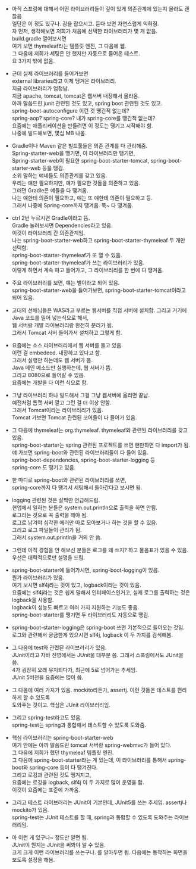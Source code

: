 
- 아직 스프링에 대해서 어떤 라이브러리들이 깊이 있게 의존관계에 있는지 몰라도 괜찮음  
  일단은 이 정도 있구나. 감을 잡으시고. 듣다 보면 자연스럽게 익혀짐.  
  자 먼저, 생각해보면 저희가 처음에 선택한 라이브러리가 몇 개 없음.  
  build.gradle 열어보시면  
  여기 보면 thymeleaf라는 템플릿 엔진, 그 다음에 웹.  
  그 다음에 저희가 세팅은 안 했지만 자동으로 들어온 테스트.  
  요 3가지 밖에 없음.  
  
- 근데 실제 라이브러리를 들어가보면  
  external libraries라고 이제 땡겨온 라이브러리.  
  지금 라이브러리가 엄청남.  
  지금 apache, tomcat, tomcat은 웹서버 내장해서 올라옴.  
  아까 말씀드린 junit 관련된 것도 있고, spring boot 관련된 것도 있고.  
  spring-boot-autoconfigure 이런 것 땡긴적 없는데?  
  spring-aop? spring-core? 내가 spring-core를 땡긴적 없는데?  
  요즘에는 애플리케이션을 만들려면 이 정도는 땡기고 시작해야 함.  
  나중에 빌드해보면, 몇십 MB 나옴.  
  
- Gradle이나 Maven 같은 빌드툴들은 의존 관계를 다 관리해줌.  
  Spring-starter-web을 땡기면, 이 라이브러리만 땡기면,  
  Spring-starter-web이 필요한 spring-boot-starter-tomcat, spring-boot-starter-web 등을 땡김.  
  소위 말하는 얘네들도 의존관계를 갖고 있음.  
  우리는 얘만 필요하지만, 얘가 필요한 것들을 의존하고 있음.  
  그러면 Gradle은 얘들을 다 땡겨옴.  
  나는 얘한테 의존이 필요하고, 얘는 또 얘한테 의존이 필요하고 등.  
  그래서 나중에 Spring-core까지 땡겨옴. 쭉~ 다 땡겨옴.  
  
- ctrl 2번 누르시면 Gradle이라고 뜸.  
  Gradle 눌러보시면 Dependencies라고 있음.  
  이것이 라이브러리 간 의존관계임.  
  나는 spring-boot-starter-web하고 spring-boot-starter-thymeleaf 두 개만 선택함.  
  spring-boot-starter-thymeleaf가 또 열 수 있음.  
  spring-boot-starter-thymeleaf가 쓰는 라이브러리가 있음.  
  이렇게 하면서 계속 파고 들어가고, 그 라이브러리를 한 번에 다 땡겨옴.  
  
- 주요 라이브러리를 보면, 얘는 별이라고 되어 있음.  
  spring-boot-starter-web을 들어가보면, spring-boot-starter-tomcat이라고 되어 있음.  
  
- 고대의 선배님들은 WAS라고 부르는 웹서버를 직접 서버에 설치함. 
  그리고 거기에 Java 코드를 밀어 넣는식으로 해서,  
  웹 서버랑 개발 라이브러리랑 완전히 분리가 됨.  
  그래서 Tomcat 서버 들어가서 설치하고 그렇게 함.  
  
- 요즘에는 소스 라이브러리에서 웹 서버를 들고 있음.  
  이런 걸 embedeed. 내장하고 있다고 함.  
  그래서 실행만 하는데도 웹 서버가 뜸.  
  Java 메인 메소드만 실행하는데, 웹 서버가 뜸.  
  그리고 8080으로 들어갈 수 있음.  
  요즘에는 개발을 다 이런 식으로 함.  
  
- 그냥 라이브러리 하나 빌드해서 그걸 그냥 웹서버에 올리면 끝남.  
  예전처럼 톰캣 서버 깔고 그런 걸 더 이상 안함.  
  그래서 Tomcat이라는 라이브러리가 있음.  
  Tomcat 가보면 Tomcat 관련된 코어들이 다 들어가 있음.  
 
- 그 다음에 thymeleaf는 org.thymeleaf. thymeleaf와 관련된 라이브러리를 갖고 있음.    
  spring-boot-starter는 spring 관련된 프로젝트를 쓰면 왠만하면 다 import가 됨.  
  얘 가보면 spring-boot와 관련된 라이브러리들이 다 들어 있음.  
  spring-boot-dependencies, spring-boot-starter-logging 등  
  spring-core 도 땡기고 있음.  
  
- 한 마디로 spring-boot와 관련된 라이브러리를 쓰면,    
  spring-core까지 다 땡겨서 세팅해서 돌아간다고 보시면 됨. 
  
- logging 관련된 것은 살짝만 언급해드림.  
  현업에서 일하는 분들은 system.out.println으로 출력을 하면 안됨.  
  로그라는 것으로 꼭 출력을 해야 됨.  
  로그로 남겨야 심각한 에러만 따로 모아보거나 하는 것을 할 수 있음.  
  그리고 로그 파일들이 관리가 됨.  
  그래서 system.out.println을 거의 안 씀.  
  
- 그런데 아직 경험을 안 해보신 분들은 로그를 왜 쓰지? 하고 물음표가 있을 수 있음.  
  우선은 대략적으로만 설명을 드림.  
  
- spring-boot-starter에 들어가시면, spring-boot-logging이 있음.  
  뭔가 라이브러리가 있음.  
  여기 보시면 slf4j라는 것이 있고, logback이라는 것이 있음.  
  요즘에는 slf4j라는 것은 쉽게 말해서 인터페이스인거고, 
  실제 로그를 출력하는 것은 logback을 사용함.  
  logback이 성능도 빠르고 여러 가지 지원하는 기능도 좋음.  
  spring-boot-starter를 땡기면 두 라이브러리도 자동으로 땡김.  
  
- spring-boot-starter-logging은 spring-boot 쓰면 기본적으로 들어오는 것임.  
  로그와 관련해서 궁금한게 있으시면 slf4j, logback 이 두 가지를 검색해봄.  
  
- 그 다음에 test와 관련된 라이브러리가 있음.  
  JUnit이라고 자바 진영에서는 JUnit을 대부분 씀. 
  그래서 스프링에서도 JUnit을 씀.  
  4가 굉장히 오래 유지되다가, 최근에 5로 넘어가는 추세임.  
  JUnit 5버전을 요즘에는 많이 씀.  
  
- 그 다음에 여러 가지가 있음. mockito라든가, assertj. 이런 것들은 테스트를 편리하게 할 수 있도록  
  도와주는 것이고. 핵심은 JUnit 라이브러리임.  
  
- 그리고 spring-test라고도 있음.  
  spring-test는 spring과 통합해서 테스트할 수 있도록 도와줌.  
  
- 핵심 라이브러리는 spring-boot-starter-web  
  여기 안에는 아까 말씀드린 tomcat 서버랑 spring-webmvc가 들어 있다.  
  그 다음에 저희가 했던 thymeleaf 템플릿 엔진.  
  그 다음에 spring-boot-starter라는 게 있는데, 
  이 라이브러리를 통해서 spring-boot와 spring-core 등이 다 땡겨진다.  
  그리고 로깅과 관련된 것도 땡겨지고,  
  요즘에는 로깅을 logback, slf4j 이 두 가지로 많이 운영을 함.  
  이것이 요즘에는 표준에 가까움.  
  
- 그리고 테스트 라이브러리는 JUnit이 기본인데, JUnit5를 쓰는 추세임. 
  assertj나 mockito가 있음.  
  spring-test는 JUnit 테스트를 할 때, spring과 통합할 수 있도록 도와주는 라이브러리임.  
  
- 아 이런 게 있구나~ 정도만 알면 됨.  
  JUnit이 뭔지는 JUnit을 써봐야 알 수 있음.  
  크게 크게 이런 라이브러리를 쓰는구나. 를 알아두면 됨. 
  다음에는 동작하는 화면을 보도록 설정을 해봄.  
  
  
  
  
  
  

  
  
  
  
  
  
  
  
  
  
  
  
  
  
  
  


  
  
  
  
  
  
  
  
  
  
  
  
  
  
  
  
  

  
  
  
  
  
  
  

  
  
  

  
  
  
  

  
  
  
